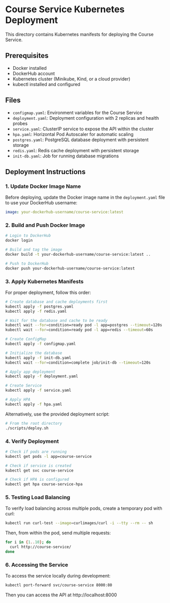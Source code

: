 # Course Service Kubernetes Deployment

This directory contains Kubernetes manifests for deploying the Course Service.

## Prerequisites

- Docker installed
- DockerHub account
- Kubernetes cluster (Minikube, Kind, or a cloud provider)
- kubectl installed and configured

## Files

- `configmap.yaml`: Environment variables for the Course Service
- `deployment.yaml`: Deployment configuration with 2 replicas and health probes
- `service.yaml`: ClusterIP service to expose the API within the cluster
- `hpa.yaml`: Horizontal Pod Autoscaler for automatic scaling
- `postgres.yaml`: PostgreSQL database deployment with persistent storage
- `redis.yaml`: Redis cache deployment with persistent storage
- `init-db.yaml`: Job for running database migrations

## Deployment Instructions

### 1. Update Docker Image Name

Before deploying, update the Docker image name in the `deployment.yaml` file to use your DockerHub username:

```yaml
image: your-dockerhub-username/course-service:latest
```

### 2. Build and Push Docker Image

```bash
# Login to DockerHub
docker login

# Build and tag the image
docker build -t your-dockerhub-username/course-service:latest ..

# Push to DockerHub
docker push your-dockerhub-username/course-service:latest
```

### 3. Apply Kubernetes Manifests

For proper deployment, follow this order:

```bash
# Create database and cache deployments first
kubectl apply -f postgres.yaml
kubectl apply -f redis.yaml

# Wait for the database and cache to be ready
kubectl wait --for=condition=ready pod -l app=postgres --timeout=120s
kubectl wait --for=condition=ready pod -l app=redis --timeout=60s

# Create ConfigMap
kubectl apply -f configmap.yaml

# Initialize the database
kubectl apply -f init-db.yaml
kubectl wait --for=condition=complete job/init-db --timeout=120s

# Apply app deployment
kubectl apply -f deployment.yaml

# Create Service
kubectl apply -f service.yaml

# Apply HPA
kubectl apply -f hpa.yaml
```

Alternatively, use the provided deployment script:

```bash
# From the root directory
./scripts/deploy.sh
```

### 4. Verify Deployment

```bash
# Check if pods are running
kubectl get pods -l app=course-service

# Check if service is created
kubectl get svc course-service

# Check if HPA is configured
kubectl get hpa course-service-hpa
```

### 5. Testing Load Balancing

To verify load balancing across multiple pods, create a temporary pod with curl:

```bash
kubectl run curl-test --image=curlimages/curl -i --tty --rm -- sh
```

Then, from within the pod, send multiple requests:

```bash
for i in {1..10}; do
  curl http://course-service/
done
```

### 6. Accessing the Service

To access the service locally during development:

```bash
kubectl port-forward svc/course-service 8000:80
```

Then you can access the API at http://localhost:8000 